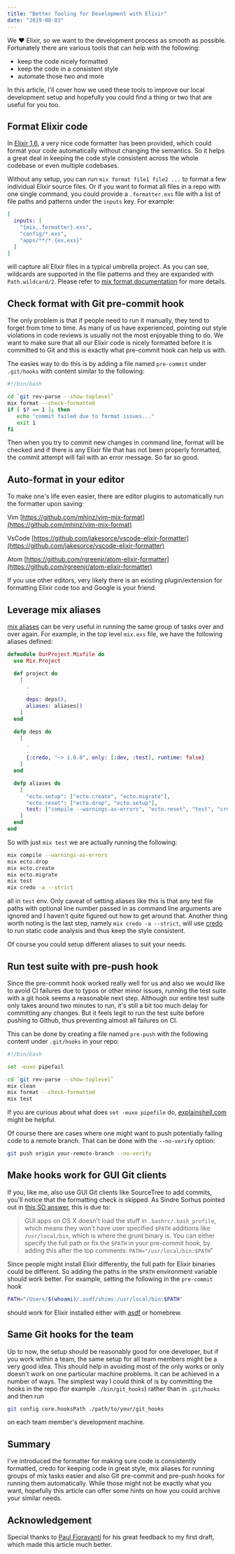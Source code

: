 ```yaml
---
title: "Better Tooling for Development with Elixir"
date: "2019-08-03"
---
```


We ❤️ Elixir, so we want to the development process as smooth as possible. Fortunately there are various tools that can help with the following:

* keep the code nicely formatted
* keep the code in a consistent style
* automate those two and more

In this article, I'll cover how we used these tools to improve our local development setup and hopefully you could find a thing or two that are useful for you too.

## Format Elixir code

In [Elixir 1.6](https://elixir-lang.org/blog/2018/01/17/elixir-v1-6-0-released/), a very nice code formatter has been provided, which could format your code automatically without changing the semantics. So it helps a great deal in keeping the code style consistent across the whole codebase or even multiple codebases.

Without any setup, you can run `mix format file1 file2 ...` to format a few individual Elixir source files. Or if you want to format all files in a repo with one single command, you could provide a `.formatter.exs` file with a list of file paths and patterns under the `inputs` key. For example:

```elixir
[
  inputs: [
    "{mix,.formatter}.exs",
    "config/*.exs",
    "apps/**/*.{ex,exs}"
  ]
]
```

will capture all Elixir files in a typical umbrella project. As you can see, wildcards are supported in the file patterns and they are expanded with `Path.wildcard/2`. Please refer to [mix format documentation](https://hexdocs.pm/mix/master/Mix.Tasks.Format.html) for more details.

## Check format with Git pre-commit hook

The only problem is that if people need to run it manually, they tend to forget from time to time. As many of us have experienced, pointing out style violations in code reviews is usually not the most enjoyable thing to do. We want to make sure that all our Elixir code is nicely formatted before it is committed to Git and this is exactly what pre-commit hook can help us with.

The easies way to do this is by adding a file named `pre-commit` under `.git/hooks` with content similar to the following:

```bash
#!/bin/bash

cd `git rev-parse --show-toplevel`
mix format --check-formatted
if [ $? == 1 ]; then
   echo "commit failed due to format issues..."
   exit 1
fi
```

Then when you try to commit new changes in command line, format will be checked and if there is any Elixir file that has not been properly formatted, the commit attempt will fail with an error message. So far so good.

## Auto-format in your editor

To make one's life even easier, there are editor plugins to automatically run the formatter upon saving:

Vim [https://github.com/mhinz/vim-mix-format](https://github.com/mhinz/vim-mix-format)

VsCode [https://github.com/jakesorce/vscode-elixir-formatter](https://github.com/jakesorce/vscode-elixir-formatter)

Atom [https://github.com/rgreenjr/atom-elixir-formatter](https://github.com/rgreenjr/atom-elixir-formatter)

If you use other editors, very likely there is an existing plugin/extension for formatting Elixir code too and Google is your friend.

## Leverage mix aliases

[mix aliases](https://hexdocs.pm/mix/Mix.html#module-aliases) can be very useful in running the same group of tasks over and over again. For example, in the top level `mix.exs` file, we have the following aliases defined:

```elixir
defmodule OurProject.Mixfile do
  use Mix.Project

  def project do
    [
      .
      .
      deps: deps(),
      aliases: aliases()
    ]
  end

  defp deps do
    [
      .
      .
      {:credo, "~> 1.0.0", only: [:dev, :test], runtime: false}
    ]
  end

  defp aliases do
    [
      "ecto.setup": ["ecto.create", "ecto.migrate"],
      "ecto.reset": ["ecto.drop", "ecto.setup"],
      test: ["compile --warnings-as-errors", "ecto.reset", "test", "credo -a --strict"]
    ]
  end
end
```

So with just `mix test` we are actually running the following:

```bash
mix compile --warnings-as-errors
mix ecto.drop
mix ecto.create
mix ecto.migrate
mix test
mix credo -a --strict
```

all in `test` env. Only caveat of setting aliases like this is that any test file paths with optional line number passed in as command line arguments are ignored and I haven't quite figured out how to get around that. Another thing worth noting is the last step, namely `mix credo -a --strict`, will use [credo](https://github.com/rrrene/credo) to run static code analysis and thus keep the style consistent.

Of course you could setup different aliases to suit your needs.

## Run test suite with pre-push hook

Since the pre-commit hook worked really well for us and also we would like to avoid CI failures due to typos or other minor issues, running the test suite with a git hook seems a reasonable next step. Although our entire test suite only takes around two minutes to run, it's still a bit too much delay for committing any changes. But it feels legit to run the test suite before pushing to Github, thus preventing almost all failures on CI.

This can be done by creating a file named `pre-push` with the following content under `.git/hooks` in your repo:

```bash
#!/bin/bash

set -euxo pipefail

cd `git rev-parse --show-toplevel`
mix clean
mix format --check-formatted
mix test
```

If you are curious about what does `set -euxo pipefile` do, [explainshell.com](https://explainshell.com/explain?cmd=set+-euxo+pipefail) might be helpful.

Of course there are cases where one might want to push potentially failing code to a remote branch. That can be done with the `--no-verify` option:

```bash
git push origin your-remote-branch --no-verify
```

## Make hooks work for GUI Git clients

If you, like me, also use GUI Git clients like SourceTree to add commits, you'll notice that the formatting check is skipped. As Sindre Sorhus pointed out in [this SO answer](https://stackoverflow.com/a/17557522/1228752), this is due to:
> GUI apps on OS X doesn't load the stuff in `.bashrc/.bash_profile`, which means they won't have user specified `$PATH` additions like `/usr/local/bin`, which is where the grunt binary is. You can either specify the full path or fix the `$PATH` in your pre-commit hook, by adding this after the top comments: `PATH="/usr/local/bin:$PATH`"

Since people might install Elixir differently, the full path for Elixir binaries could be different. So adding the paths in the `$PATH` environment variable should work better. For example, setting the following in the `pre-commit` hook

```bash
PATH="/Users/$(whoami)/.asdf/shims:/usr/local/bin:$PATH"
```

should work for Elixir installed either with [asdf](https://github.com/asdf-vm/asdf) or homebrew.

## Same Git hooks for the team

Up to now, the setup should be reasonably good for one developer, but if you work within a team, the same setup for all team members might be a very good idea. This should help in avoiding most of the only works or only doesn't work on one particular machine problems. It can be achieved in a number of ways. The simplest way I could think of is by committing the hooks in the repo (for example `./bin/git_hooks`) rather than in `.git/hooks` and then run

```bash
git config core.hooksPath ./path/to/your/git_hooks
```

on each team member's development machine.

## Summary

I've introduced the formatter for making sure code is consistently formatted, credo for keeping code in great style, mix aliases for running groups of mix tasks easier and also Git pre-commit and pre-push hooks for running them automatically. While those might not be exactly what you want, hopefully this article can offer some hints on how you could archive your similar needs.

## Acknowledgement

Special thanks to [Paul Fioravanti](https://twitter.com/paulfioravanti) for his great feedback to my first draft, which made this article much better.
